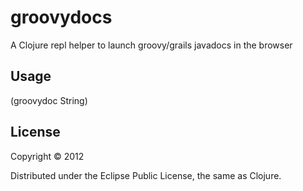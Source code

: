 # groovydocs

A Clojure repl helper to launch groovy/grails javadocs in the browser

## Usage

(groovydoc String)

## License

Copyright © 2012

Distributed under the Eclipse Public License, the same as Clojure.
